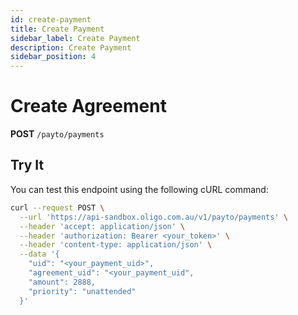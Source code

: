 ```yaml
---
id: create-payment
title: Create Payment
sidebar_label: Create Payment
description: Create Payment
sidebar_position: 4
---
```


# Create Agreement

**POST** `/payto/payments`

## Try It

You can test this endpoint using the following cURL command:

```bash
curl --request POST \
  --url 'https://api-sandbox.oligo.com.au/v1/payto/payments' \
  --header 'accept: application/json' \
  --header 'authorization: Bearer <your_token>' \
  --header 'content-type: application/json' \
  --data '{
    "uid": "<your_payment_uid>",
    "agreement_uid": "<your_payment_uid",
    "amount": 2888,
    "priority": "unattended"
  }'
```
